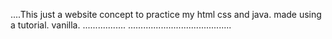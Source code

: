 ....This just a website concept to practice my html css and java. made using a tutorial. vanilla.
.................
.........................................
